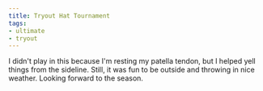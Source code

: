 ```yaml
---
title: Tryout Hat Tournament
tags:
- ultimate
- tryout
---
```


I didn't play in this because I'm resting my patella tendon, but I helped yell things from the sideline. Still, it was fun to be outside and throwing in nice weather. Looking forward to the season.
